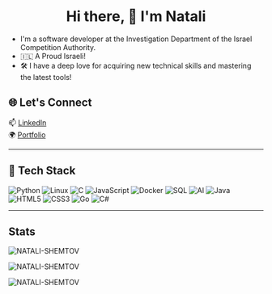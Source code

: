 <h1 align="center">Hi there, 👋  I'm Natali</h1>

- I'm a software developer at the Investigation Department of the Israel Competition Authority.
- 🇮🇱 A Proud Israeli!
- 🛠 I have a deep love for acquiring new technical skills and mastering the latest tools!

## 🌐 Let's Connect

📫 [LinkedIn](https://linkedin.com/in/natalishemtov)  
🌍 [Portfolio](https://natali-shemtov.github.io/Portfolio)  

---

## 🔧 Tech Stack

![Python](https://img.shields.io/badge/Python-3776AB?style=flat&logo=python&logoColor=white)
![Linux](https://img.shields.io/badge/Linux-FCC624?style=flat&logo=linux&logoColor=black)
![C](https://img.shields.io/badge/C-00599C?style=flat&logo=c&logoColor=white)
![JavaScript](https://img.shields.io/badge/JavaScript-F7DF1E?style=flat&logo=javascript&logoColor=black)
![Docker](https://img.shields.io/badge/Docker-2496ED?style=flat&logo=docker&logoColor=white)
![SQL](https://img.shields.io/badge/SQL-4479A1?style=flat&logo=mysql&logoColor=white)
![AI](https://img.shields.io/badge/AI-%23007ACC?style=flat&logo=openai&logoColor=white)
![Java](https://img.shields.io/badge/Java-007396?style=flat&logo=java&logoColor=white)
![HTML5](https://img.shields.io/badge/HTML5-E34F26?style=flat&logo=html5&logoColor=white)
![CSS3](https://img.shields.io/badge/CSS3-1572B6?style=flat&logo=css3&logoColor=white)
![Go](https://img.shields.io/badge/Go-00ADD8?style=flat&logo=go&logoColor=white)
![C#](https://img.shields.io/badge/C%23-239120?style=flat&logo=c-sharp&logoColor=white)


---
## Stats

<p><img src="https://github-readme-stats.vercel.app/api?username=NATALI-SHEMTOV&theme=github_dark&hide_border=true&include_all_commits=true&count_private=true" alt="NATALI-SHEMTOV" /></p>
<p><img src="https://github-readme-streak-stats.herokuapp.com/?user=NATALI-SHEMTOV&theme=github_dark&hide_border=true" alt="NATALI-SHEMTOV" /></p>
<p><img src="https://github-readme-stats.vercel.app/api/top-langs/?username=NATALI-SHEMTOV&theme=github_dark&hide_border=true&include_all_commits=true&count_private=true&layout=compact" alt="NATALI-SHEMTOV" /></p>
